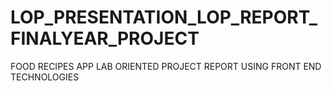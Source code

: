 # LOP_PRESENTATION_LOP_REPORT_FINALYEAR_PROJECT
FOOD RECIPES APP LAB ORIENTED PROJECT REPORT USING FRONT END TECHNOLOGIES
